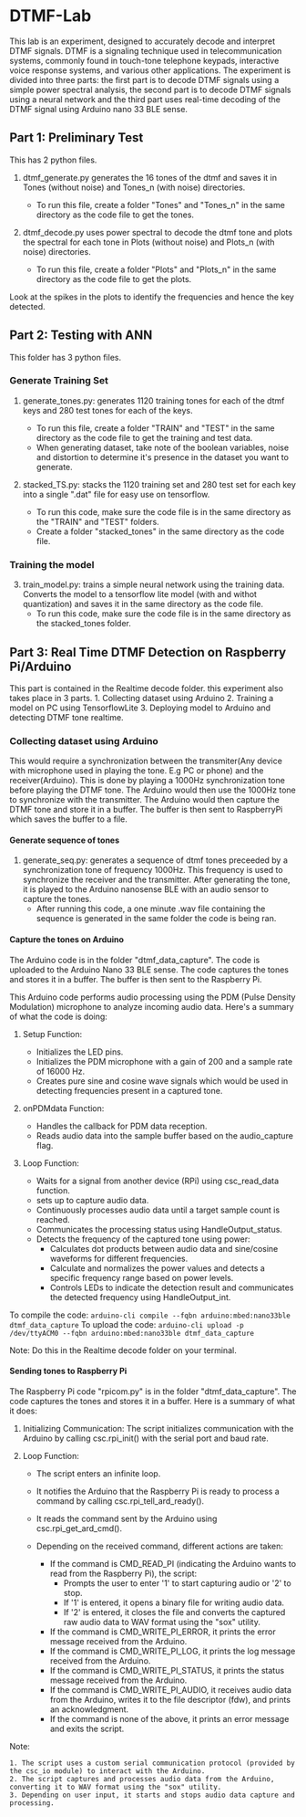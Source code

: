 # DTMF-Lab
This lab is an experiment, designed to accurately decode and interpret DTMF signals. DTMF is a signaling technique used in telecommunication systems, commonly found in touch-tone telephone keypads, interactive voice response systems, and various other applications. The experiment is divided into three parts: the first part is to decode DTMF signals using a simple power spectral analysis, the second part is to decode DTMF signals using a neural network and the third part uses real-time decoding of the DTMF signal using Arduino nano 33 BLE sense.

## Part 1: Preliminary Test
This has 2 python files.

1. dtmf_generate.py generates the 16 tones of the dtmf and saves it in Tones (without noise) and Tones_n (with noise) directories. 
    - To run this file, create a folder "Tones" and "Tones_n" in the same directory as the code file to get the tones.

2. dtmf_decode.py uses power spectral to decode the dtmf tone and plots the spectral for each tone in Plots (without noise) and Plots_n (with noise) directories. 
    - To run this file, create a folder "Plots" and "Plots_n" in the same directory as the code file to get the plots.

Look at the spikes in the plots to identify the frequencies and hence the key detected.

## Part 2: Testing with ANN
This folder has 3 python files.

### Generate Training Set
1. generate_tones.py: generates 1120 training tones for each of the dtmf keys and 280 test tones for each of the keys. 
    - To run this file, create a folder "TRAIN" and "TEST" in the same directory as the code file to get the training and test data.
    - When generating dataset, take note of the boolean variables, noise and distortion to determine it's presence in the dataset you want to generate.

2. stacked_TS.py: stacks the 1120 training set and 280 test set for each key into a single ".dat" file for easy use on tensorflow. 
    - To run this code, make sure the code file is in the same directory as the "TRAIN" and "TEST" folders.
    - Create a folder "stacked_tones" in the same directory as the code file.

### Training the model
3. train_model.py: trains a simple neural network using the training data. Converts the model to a tensorflow lite model (with and withot quantization) and saves it in the same directory as the code file. 
    - To run this code, make sure the code file is in the same directory as the stacked_tones folder.

## Part 3: Real Time DTMF Detection on Raspberry Pi/Arduino
This part is contained in the Realtime decode folder. this experiment also takes place in 3 parts.
    1. Collecting dataset using Arduino
    2. Training a model on PC using TensorflowLite
    3. Deploying model to Arduino and detecting DTMF tone realtime.

### Collecting dataset using Arduino
This would require a synchronization between the transmiter(Any device with microphone used in playing the tone. E.g PC or phone) and the receiver(Arduino). This is done by playing a 1000Hz synchronization tone before playing the DTMF tone. The Arduino would then use the 1000Hz tone to synchronize with the transmitter. The Arduino would then capture the DTMF tone and store it in a buffer. The buffer is then sent to RaspberryPi which saves the buffer to a file.

#### Generate sequence of tones
1. generate_seq.py: generates a sequence of dtmf tones preceeded by a synchronization tone of frequency 1000Hz. This frequency is used to synchronize the receiver and the transmitter. After generating the tone, it is played to the Arduino nanosense BLE with an audio sensor to capture the tones.
    - After running this code, a one minute .wav file containing the sequence is generated in the same folder the code is being ran.

#### Capture the tones on Arduino
The Arduino code is in the folder "dtmf_data_capture". The code is uploaded to the Arduino Nano 33 BLE sense. The code captures the tones and stores it in a buffer. The buffer is then sent to the Raspberry Pi.

This Arduino code performs audio processing using the PDM (Pulse Density Modulation) microphone to analyze incoming audio data. Here's a summary of what the code is doing:

1. Setup Function:

    - Initializes the LED pins.
    - Initializes the PDM microphone with a gain of 200 and a sample rate of 16000 Hz.
    - Creates pure sine and cosine wave signals which would be used in detecting frequencies present in a captured tone.

2. onPDMdata Function:

    - Handles the callback for PDM data reception.
    - Reads audio data into the sample buffer based on the audio_capture flag.

3. Loop Function:

    - Waits for a signal from another device (RPi) using csc_read_data function.
    - sets up to capture audio data.
    - Continuously processes audio data until a target sample count is reached.
    - Communicates the processing status using HandleOutput_status.
    - Detects the frequency of the captured tone using power:
        - Calculates dot products between audio data and sine/cosine waveforms for different frequencies.
        - Calculate and normalizes the power values and detects a specific frequency range based on power levels.
        - Controls LEDs to indicate the detection result and communicates the detected frequency using HandleOutput_int.

To compile the code: ```arduino-cli compile --fqbn arduino:mbed:nano33ble dtmf_data_capture``` 
To upload the code: ```arduino-cli upload -p /dev/ttyACM0 --fqbn arduino:mbed:nano33ble dtmf_data_capture```

Note: Do this in the Realtime decode folder on your terminal.


#### Sending tones to Raspberry Pi
The Raspberry Pi code "rpicom.py" is in the folder "dtmf_data_capture". The code captures the tones and stores it in a buffer. Here is a summary of what it does:

1. Initializing Communication: The script initializes communication with the Arduino by calling csc.rpi_init() with the serial port and baud rate.

2. Loop Function:

    - The script enters an infinite loop.
    - It notifies the Arduino that the Raspberry Pi is ready to process a command by calling csc.rpi_tell_ard_ready().
    - It reads the command sent by the Arduino using csc.rpi_get_ard_cmd().
    - Depending on the received command, different actions are taken:

        - If the command is CMD_READ_PI (indicating the Arduino wants to read from the Raspberry Pi), the script:
            - Prompts the user to enter '1' to start capturing audio or '2' to stop.
            - If '1' is entered, it opens a binary file for writing audio data.
            - If '2' is entered, it closes the file and converts the captured raw audio data to WAV format using the "sox" utility.
        - If the command is CMD_WRITE_PI_ERROR, it prints the error message received from the Arduino.
        - If the command is CMD_WRITE_PI_LOG, it prints the log message received from the Arduino.
        - If the command is CMD_WRITE_PI_STATUS, it prints the status message received from the Arduino.
        - If the command is CMD_WRITE_PI_AUDIO, it receives audio data from the Arduino, writes it to the file descriptor (fdw), and prints an acknowledgment.
        - If the command is none of the above, it prints an error message and exits the script.

Note:

    1. The script uses a custom serial communication protocol (provided by the csc_io module) to interact with the Arduino.
    2. The script captures and processes audio data from the Arduino, converting it to WAV format using the "sox" utility.
    3. Depending on user input, it starts and stops audio data capture and processing.